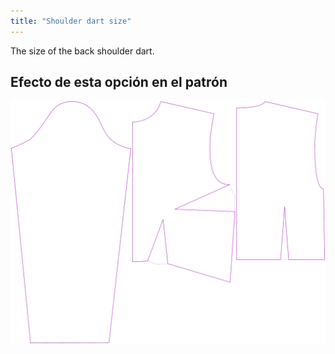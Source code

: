 ```yaml
---
title: "Shoulder dart size"
---
```


The size of the back shoulder dart.

## Efecto de esta opción en el patrón

![Esta imagen muestra el efecto de esta opción superponiendo varias variantes que tienen un valor diferente para esta opción](breanna_shoulderdartsize_sample.svg "Efecto de esta opción en el patrón")

